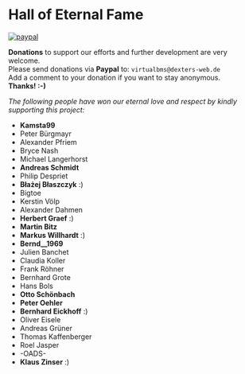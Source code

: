 # Hall of Eternal Fame

[![paypal](https://www.paypalobjects.com/en_US/i/btn/btn_donateCC_LG.gif)](https://www.paypal.com/cgi-bin/webscr?cmd=_s-xclick&hosted_button_id=EQ2QDG7YRFYRE)

**Donations** to support our efforts and further development are very welcome.  
Please send donations via **Paypal** to: `virtualbms@dexters-web.de`  
Add a comment to your donation if you want to stay anonymous.  
**Thanks! :-)**

*The following people have won our eternal love and respect by kindly supporting this project:*

- **Kamsta99**
- Peter Bürgmayr
- Alexander Pfriem
- Bryce Nash
- Michael Langerhorst
- **Andreas Schmidt**
- Philip Despriet
- **Błażej Błaszczyk** :)
- Bigtoe
- Kerstin Völp
- Alexander Dahmen
- **Herbert Graef** :)
- **Martin Bitz**
- **Markus Willhardt** :)
- **Bernd__1969**
- Julien Banchet
- Claudia Koller
- Frank Röhner
- Bernhard Grote
- Hans Bols
- **Otto Schönbach**
- **Peter Oehler**
- **Bernhard Eickhoff** :)
- Oliver Eisele
- Andreas Grüner
- Thomas Kaffenberger
- Roel Jasper
- -OADS-
- **Klaus Zinser** :)
